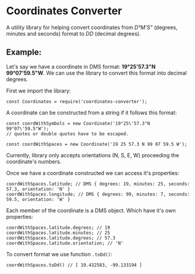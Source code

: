 # Coordinates Converter

A utility library for helping convert coordinates from _D°M'S"_ (degrees, minutes and seconds) format to _DD_ (decimal degrees).

## Example: 

Let's say we have a coordinate in DMS format: **19°25'57.3"N 99°07'59.5"W**.
We can use the library to convert this format into decimal degrees.

First we import the library:
```
const Coordinates = require('coordinates-converter');
```
A coordinate can be constructed from a string if it follows this format:

```
const coordWithSymbols = new Coordinate('19°25\'57.3"N 99°07\'59.5"W'); 
// quotes or double quotes have to be escaped.

const coordWithSpaces = new Coordinate('19 25 57.3 N 99 07 59.5 W'); 
```
Currently, library only accepts orientations (N, S, E, W) 
proceeding the coordinate's numbers.

Once we have a coordinate constructed we can access it's properties:
```
coordWithSpaces.latitude; // DMS { degrees: 19, minutes: 25, seconds: 57.3, orientation: 'N' }
coordWithSpaces.longitude; // DMS { degrees: 99, minutes: 7, seconds: 59.5, orientation: 'W' }
```

Each member of the coordinate is a DMS object. Which have it's own properties:
```
coordWithSpaces.latitude.degrees; // 19
coordWithSpaces.latitude.minutes; // 25
coordWithSpaces.latitude.degrees; // 57.3
coordWithSpaces.latitude.orientation; // 'N'
```

To convert format we use function `.toDd()`:
````
coordWithSpaces.toDd() // [ 19.432583, -99.133194 ]